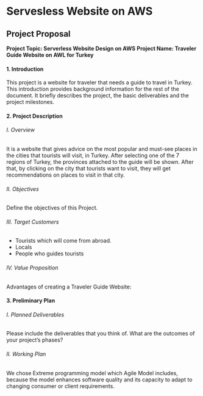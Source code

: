 # Servesless Website on AWS  
## Project Proposal
**Project Topic: Serverless Website Design on AWS**
**Project Name: Traveler Guide Website on AWL for Turkey**
#### 1. Introduction
This project is a website for traveler that needs a guide to travel in Turkey.
This introduction provides background information for the rest of the document. It briefly describes the project, the basic deliverables and the project milestones.
#### 2. Project Description
###### I.	Overview
It is a website that gives advice on the most popular and must-see places in the cities that tourists will visit, in Turkey. After selecting one of the 7 regions of Turkey, the provinces attached to the guide will be shown. After that, by clicking on the city that tourists want to visit, they will get recommendations on places to visit in that city.
###### II.	Objectives
Define the objectives of this Project. 
###### III.	Target Customers
- Tourists which will come from abroad.
- Locals 
- People who guides tourists 
###### IV.	Value Proposition
Advantages of creating a Traveler Guide Website:
#### 3.	Preliminary Plan
###### I.	Planned Deliverables
Please include the deliverables that you think of. What are the outcomes of your project’s phases?
###### II.	Working Plan
We chose Extreme programming model which Agile Model includes, because the model enhances software quality and its capacity to adapt to changing consumer or client requirements.
